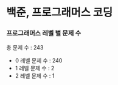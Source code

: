 # 백준, 프로그래머스 코딩
### 프로그래머스 레벨 별 문제 수
총 문제 수 : 243
- 0 레벨 문제 수 : 240
- 1 레벨 문제 수 : 2
- 2 레벨 문제 수 : 1

